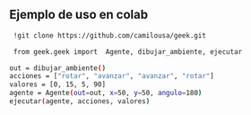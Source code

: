 ## Ejemplo de uso en colab

```sh
 !git clone https://github.com/camilousa/geek.git
 ```
```sh
 from geek.geek import  Agente, dibujar_ambiente, ejecutar
 ```
 ```sh
 out = dibujar_ambiente()
 acciones = ["rotar", "avanzar", "avanzar", "rotar"]
 valores = [0, 15, 5, 90]
 agente = Agente(out=out, x=50, y=50, angulo=180)
 ejecutar(agente, acciones, valores)
 ```
